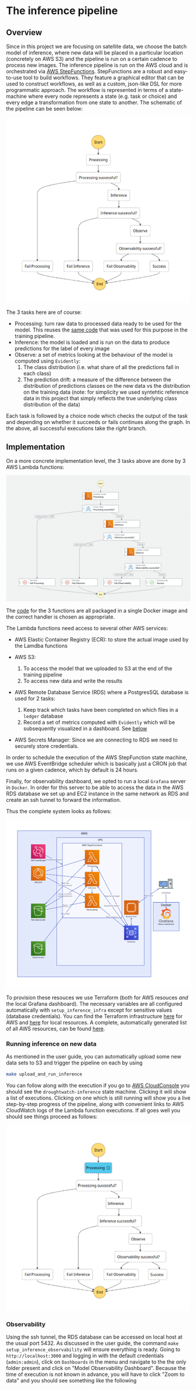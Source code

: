 # The inference pipeline
## Overview
Since in this project we are focusing on satellite data, we choose the batch model of inference, where new data will be placed in a particular location (concretely on AWS S3) and the pipeline is run on a certain cadence to process new images.
The inference pipeline is run on the AWS cloud and is orchestrated via [AWS StepFunctions](https://aws.amazon.com/step-functions/). StepFunctions are a robust and easy-to-use tool to build workflows. They feature a graphical editor that can be used to construct workflows, as well as a custom, json-like DSL for more programmatic approach. The workflow is represented in terms of a state-machine where every node represents a state (e.g. task or choice) and every edge a transformation from one state to another. The schematic of the pipeline can be seen below:

![](./imgs/state_machine.png)

The 3 tasks here are of course:

- Processing: turn raw data to processed data ready to be used for the model. This reuses the [same code]() that was used for this purpose in the training pipeline.
- Inference: the model is loaded and is run on the data to produce predictions for the label of every image
- Observe: a set of metrics looking at the behaviour of the model is computed using `Evidently`:
    1. The class distribution (i.e. what share of all the predictions fall in each class)
    2. The prediction drift: a measure of the difference between the distribution of predictions classes on the new data vs the distribution on the training data (note: for simplicity we used syntehtic reference data in this project that simply reflects the true underlying class distribution of the data)


Each task is followed by a choice node which checks the output of the task and depending on whether it succeeds or fails continues along the graph. In the above, all successful executions take the _right_ branch.

## Implementation
On a more concrete implementation level, the 3 tasks above are done by 3 AWS Lambda functions:

![](./imgs/state_machine_impl.png)

The [code]() for the 3 functions are all packaged in a single Docker image and the correct handler is chosen as appropriate.

The Lambda functions need access to several other AWS services:

- AWS Elastic Container Registry (ECR):  to store the actual image used by the Lamdba  functions
- AWS S3:

    1. To access the model that we uploaded to S3 at the end of the training pipeline
    2. To access new data and write the results

- AWS Remote Database Service (RDS) where a PostgresSQL database is used for 2 tasks:

    1. Keep track which tasks have been completed on which files in a `ledger` database
    2. Record a set of metrics computed with `Evidently` which will be subsequently visualized in a dashboard. See [below]()

- AWS Secrets Manager: Since we are connecting to RDS we need to securely store credentials.

In order to schedule the execution of the  AWS StepFunction state machine, we use AWS EventBridge scheduler which is basically just a CRON job that runs on a given cadence, which by default is 24 hours.

Finally, for observability dashboard, we opted to run a local `Grafana` server in `Docker`. In order for this server to be able to access the data in the AWS RDS database we set up and EC2 instance in the same network as RDS and create an ssh tunnel to forward the information.

Thus the complete system looks as follows:

![](./imgs/architecture.svg)


To provision these resouces we use Terraform (both for AWS resouces _and_ the local Grafana dashboard).  The necessary variables are all configured automatically with `setup_inference_infra` except for sensitive values (database credentials). You can find the Terraform infrastructure [here](https://github.com/SergeiOssokine/droughtwatch_capstone/tree/main/inference/setup/tf) for AWS and [here](https://github.com/SergeiOssokine/droughtwatch_capstone/tree/main/inference/observability/tf) for local resources. A complete, automatically generated list of all AWS resources, can be found [here](tf_aws.md).



### Running inference on new data
As mentioned in the user guide, you can automatically upload some new data sets to S3 and trigger the pipeline on each by using

```bash
make upload_and_run_inference
```
You can follow along with the execution if you go to [AWS CloudConsole](https://console.aws.amazon.com/states/home) you should see the `droughtwatch-inference` state machine. Clicking it will show a list of executions. Clicking on one which is still running will show you a live step-by-step progress of the pipeline, along with convenient links to AWS CloudWatch logs of the Lambda function executions. If all goes well you should see things proceed as follows:

![](./imgs/statemachine.gif)


### Observability
Using the ssh tunnel, the RDS database can be accessed on local host at the usual port 5432. As discussed in the user guide, the command `make setup_inference_observability` will ensure everything is ready. Going to `http://localhost:3000` and logging in with the default credentials (`admin:admin`), click on `Dashboards` in the menu and navigate to the the only folder present and click on "Model Observability Dashboard". Because  the time of execution is not known in advance, you will have to click "Zoom to data" and you should see something like the following
